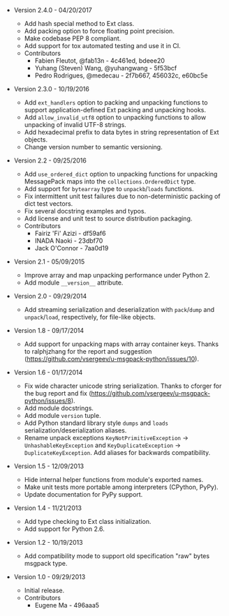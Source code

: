 * Version 2.4.0 - 04/20/2017
    * Add hash special method to Ext class.
    * Add packing option to force floating point precision.
    * Make codebase PEP 8 compliant.
    * Add support for tox automated testing and use it in CI.
    * Contributors
        * Fabien Fleutot, @fab13n - 4c461ed, bdeee20
        * Yuhang (Steven) Wang, @yuhangwang - 5f53bcf
        * Pedro Rodrigues, @medecau - 2f7b667, 456032c, e60bc5e

* Version 2.3.0 - 10/19/2016
    * Add `ext_handlers` option to packing and unpacking functions to support application-defined Ext packing and unpacking hooks.
    * Add `allow_invalid_utf8` option to unpacking functions to allow unpacking of invalid UTF-8 strings.
    * Add hexadecimal prefix to data bytes in string representation of Ext objects.
    * Change version number to semantic versioning.

* Version 2.2 - 09/25/2016
    * Add `use_ordered_dict` option to unpacking functions for unpacking MessagePack maps into the `collections.OrderedDict` type.
    * Add support for `bytearray` type to `unpackb`/`loads` functions.
    * Fix intermittent unit test failures due to non-deterministic packing of dict test vectors.
    * Fix several docstring examples and typos.
    * Add license and unit test to source distribution packaging.
    * Contributors
        * Fairiz 'Fi' Azizi - df59af6
        * INADA Naoki - 23dbf70
        * Jack O'Connor - 7aa0d19

* Version 2.1 - 05/09/2015
    * Improve array and map unpacking performance under Python 2.
    * Add module `__version__` attribute.

* Version 2.0 - 09/29/2014
    * Add streaming serialization and deserialization with `pack`/`dump` and `unpack`/`load`, respectively, for file-like objects.

* Version 1.8 - 09/17/2014
    * Add support for unpacking maps with array container keys. Thanks to ralphjzhang for the report and suggestion (https://github.com/vsergeev/u-msgpack-python/issues/10).

* Version 1.6 - 01/17/2014
    * Fix wide character unicode string serialization. Thanks to cforger for the bug report and fix (https://github.com/vsergeev/u-msgpack-python/issues/8).
    * Add module docstrings.
    * Add module `version` tuple.
    * Add Python standard library style `dumps` and `loads` serialization/deserialization aliases.
    * Rename unpack exceptions `KeyNotPrimitiveException` -> `UnhashableKeyException` and `KeyDuplicateException` -> `DuplicateKeyException`. Add aliases for backwards compatibility.

* Version 1.5 - 12/09/2013
    * Hide internal helper functions from module's exported names.
    * Make unit tests more portable among interpreters (CPython, PyPy).
    * Update documentation for PyPy support.

* Version 1.4 - 11/21/2013
    * Add type checking to Ext class initialization.
    * Add support for Python 2.6.

* Version 1.2 - 10/19/2013
    * Add compatibility mode to support old specification "raw" bytes msgpack type.

* Version 1.0 - 09/29/2013
    * Initial release.
    * Contributors
        * Eugene Ma - 496aaa5
